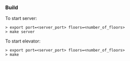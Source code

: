 ### Build

To start server:

```
> export port=<server_port> floors=<number_of_floors>
> make server
```

To start elevator:

```
> export port=<server_port> floors=<number_of_floors>
> make
```